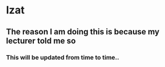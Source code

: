 # Izat
## The reason I am doing this is because my lecturer told me so
### This will be updated from time to time..

